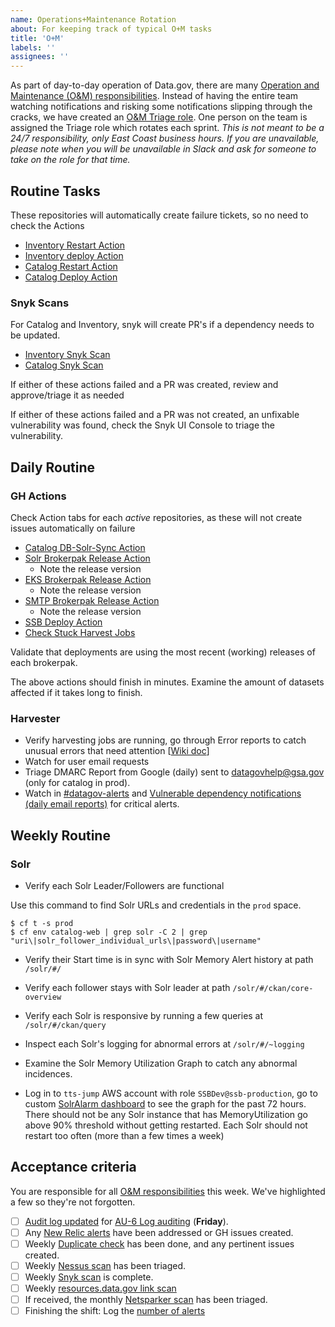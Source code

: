 ```yaml
---
name: Operations+Maintenance Rotation
about: For keeping track of typical O+M tasks
title: 'O+M'
labels: ''
assignees: ''
---
```

As part of day-to-day operation of Data.gov, there are many [Operation and Maintenance (O&M) responsibilities](https://github.com/gsa/data.gov/wiki/Operation-and-Maintenance-Responsibilities). Instead of having the entire team watching notifications and risking some notifications slipping through the cracks, we have created an [O&M Triage role](https://github.com/gsa/data.gov/wiki/Operation-and-Maintenance-Responsibilities#om-triage-rotation). One person on the team is assigned the Triage role which rotates each sprint. _This is not meant to be a 24/7 responsibility, only East Coast business hours. If you are unavailable, please note when you will be unavailable in Slack and ask for someone to take on the role for that time._

## Routine Tasks
These repositories will automatically create failure tickets, so no need to check the Actions
  - [Inventory Restart Action](https://github.com/GSA/inventory-app/actions/workflows/restart.yml)
  - [Inventory deploy Action](https://github.com/GSA/inventory-app/actions/workflows/deploy.yml)
  - [Catalog Restart Action](https://github.com/GSA/catalog.data.gov/actions/workflows/restart.yml)
  - [Catalog Deploy Action](https://github.com/GSA/catalog.data.gov/actions/workflows/publish.yml)

### Snyk Scans
For Catalog and Inventory, snyk will create PR's if a dependency needs to be updated.
  - [Inventory Snyk Scan](https://github.com/GSA/inventory-app/actions/workflows/snyk.yml)
  - [Catalog Snyk Scan](https://github.com/GSA/catalog.data.gov/actions/workflows/snyk.yml)

If either of these actions failed and a PR was created, review and approve/triage it as needed

If either of these actions failed and a PR was not created, an unfixable vulnerability was found, check the Snyk UI Console to triage the vulnerability.

## Daily Routine

### GH Actions
Check Action tabs for each _active_ repositories, as these will not create issues automatically on failure
  - [Catalog DB-Solr-Sync Action](https://github.com/GSA/catalog.data.gov/actions/workflows/db-solr-sync-automated.yml)
  - [Solr Brokerpak Release Action](https://github.com/GSA/datagov-brokerpak-solr/actions/workflows/release.yml)
    - Note the release version
  - [EKS Brokerpak Release Action](https://github.com/GSA/datagov-brokerpak-eks/actions/workflows/release.yml)
    - Note the release version
  - [SMTP Brokerpak Release Action](https://github.com/GSA/datagov-brokerpak-smtp/actions/workflows/release.yml)
    - Note the release version
  - [SSB Deploy Action](https://github.com/GSA/datagov-ssb/actions/workflows/apply.yml)
  - [Check Stuck Harvest Jobs](https://github.com/GSA/catalog.data.gov/actions/workflows/check-stuck-harvest-jobs.yml)
  
  Validate that deployments are using the most recent (working) releases of each brokerpak.
  
  The above actions should finish in minutes. Examine the amount of datasets affected if it takes long to finish.

### Harvester
- Verify harvesting jobs are running, go through Error reports to catch unusual errors that need attention [[Wiki doc](https://github.com/gsa/data.gov/wiki/Operation-and-Maintenance-Responsibilities#harvest-job-report-daily-email-report)]
- Watch for user email requests
- Triage DMARC Report from Google (daily) sent to datagovhelp@gsa.gov (only for catalog in prod).
- Watch in [#datagov-alerts](https://gsa-tts.slack.com/archives/C4RGAM1Q8) and [Vulnerable dependency notifications (daily email reports)](https://github.com/gsa/data.gov/wiki/Operation-and-Maintenance-Responsibilities#vulnerable-dependency-notifications-daily-email-reports) for critical alerts.

## Weekly Routine
### Solr
- Verify each Solr Leader/Followers are functional

Use this command to find Solr URLs and credentials in the `prod` space.

```
$ cf t -s prod
$ cf env catalog-web | grep solr -C 2 | grep "uri\|solr_follower_individual_urls\|password\|username"
```

- Verify their Start time is in sync with Solr Memory Alert history at path `/solr/#/`
- Verify each follower stays with Solr leader at path `/solr/#/ckan/core-overview`
- Verify each Solr is responsive by running a few queries at `/solr/#/ckan/query`
- Inspect each Solr's logging for abnormal errors at `/solr/#/~logging`

- Examine the Solr Memory Utilization Graph to catch any abnormal incidences.

- Log in to `tts-jump` AWS account with role `SSBDev@ssb-production`, go to custom [SolrAlarm dashboard](https://us-west-2.console.aws.amazon.com/cloudwatch/home?region=us-west-2#dashboards:name=CatalogProdSolr;start=PT72H) to see the graph for the past 72 hours. There should not be any Solr instance that has MemoryUtilization go above 90% threshold without getting restarted. Each Solr should not restart too often (more than a few times a week)

## Acceptance criteria
You are responsible for all [O&M responsibilities](https://github.com/gsa/data.gov/wiki/Operation-and-Maintenance-Responsibilities) this week. We've highlighted a few so they're not forgotten.

- [ ] [Audit log updated](https://docs.google.com/spreadsheets/d/1z6lqmyNxC7s5MiTt9f6vT41IS2DLLJl4HwEqXvvft40/edit) for [AU-6 Log auditing](https://github.com/gsa/data.gov/wiki/Operation-and-Maintenance-Responsibilities#au-6-log-auditing) (**Friday**).
- [ ] Any [New Relic alerts](https://alerts.newrelic.com/accounts/1601367/incidents) have been addressed or GH issues created.
- [ ] Weekly [Duplicate check](https://github.com/GSA/data.gov/wiki/Operation-and-Maintenance-Responsibilities#duplicate-check) has been done, and any pertinent issues created.
- [ ] Weekly [Nessus scan](https://github.com/gsa/data.gov/wiki/Operation-and-Maintenance-Responsibilities#nessus-host-scan-report-from-isso) has been triaged.
- [ ] Weekly [Snyk scan](https://github.com/gsa/data.gov/wiki/Operation-and-Maintenance-Responsibilities#automated-dependency-updates-ad-hoc-github-prs) is complete.
- [ ] Weekly [resources.data.gov link scan](https://app.circleci.com/pipelines/github/GSA/resources.data.gov?branch=main)
- [ ] If received, the monthly [Netsparker scan](https://github.com/gsa/data.gov/wiki/Operation-and-Maintenance-Responsibilities#netsparker-compliance-scan-report-from-isso) has been triaged.
- [ ] Finishing the shift: Log the [number of alerts](https://docs.google.com/spreadsheets/d/1u1hSUAQW6FWzphog122stfB6MB9Wiq0NROT3PeicRoM/edit#gid=939071144) 
